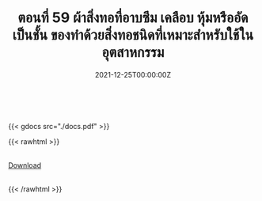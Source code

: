 ﻿---
linktitle: 59  ผ้าสิ่งทอที่อาบซึม เคลือบ หุ้มหรืออัดเป็นชั้น ของทำด้วยสิ่งทอชนิดที่เหมาะสำหรับใช้ในอุตสาหกรรม

title:  ตอนที่ 59  ผ้าสิ่งทอที่อาบซึม เคลือบ หุ้มหรืออัดเป็นชั้น ของทำด้วยสิ่งทอชนิดที่เหมาะสำหรับใช้ในอุตสาหกรรม
date: "2021-12-25T00:00:00Z"
lastmod: "2021-12-25T00:00:00Z"
draft: false
toc: false 
type: series 
categories: ["พิกัดศุลกากร"]
tags: ["รหัสสถิติ"]
authors: ["admin"]
menu:
  ts_2022:
    parent: รหัสสถิติสินค้า ฉบับปี 2565
    weight: 56

weight: 56
---

<br>

{{< gdocs src="./docs.pdf" >}}


{{< rawhtml >}}
<br>

<br>
<div class="article-tags">
<a class="badge badge-danger" href="./docs.pdf" target="_blank" id="download_files_new">Download</a>

</div>
<br>

{{< /rawhtml >}}
